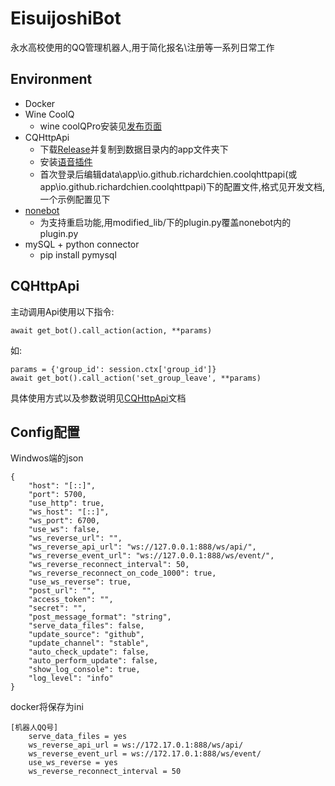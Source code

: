 # EisuijoshiBot

永水高校使用的QQ管理机器人,用于简化报名\注册等一系列日常工作
## Environment
+ Docker
+ Wine CoolQ
    + wine coolQPro安装见[发布页面](https://github.com/CoolQ/docker-wine-coolq)
+ CQHttpApi
    + 下载[Release](https://github.com/richardchien/coolq-http-api/releases)并复制到数据目录内的app文件夹下
    + 安装[语音插件](https://dlcq.cqp.me/cq/cqc_1.0.1.zip)
    + 首次登录后编辑data\app\io.github.richardchien.coolqhttpapi(或app\io.github.richardchien.coolqhttpapi)下的配置文件,格式见开发文档,一个示例配置见下
+ [nonebot](https://github.com/richardchien/nonebot)
    + 为支持重启功能,用modified_lib/下的plugin.py覆盖nonebot内的plugin.py
+ mySQL + python connector
    + pip install pymysql

## CQHttpApi
主动调用Api使用以下指令:
    
    await get_bot().call_action(action, **params)

如:

    params = {'group_id': session.ctx['group_id']}
    await get_bot().call_action('set_group_leave', **params)
具体使用方式以及参数说明见[CQHttpApi](https://cqhttp.cc/docs/)文档

## Config配置
Windwos端的json

    {
        "host": "[::]",
        "port": 5700,
        "use_http": true,
        "ws_host": "[::]",
        "ws_port": 6700,
        "use_ws": false,
        "ws_reverse_url": "",
        "ws_reverse_api_url": "ws://127.0.0.1:888/ws/api/",
        "ws_reverse_event_url": "ws://127.0.0.1:888/ws/event/",
        "ws_reverse_reconnect_interval": 50,
        "ws_reverse_reconnect_on_code_1000": true,
        "use_ws_reverse": true,
        "post_url": "",
        "access_token": "",
        "secret": "",
        "post_message_format": "string",
        "serve_data_files": false,
        "update_source": "github",
        "update_channel": "stable",
        "auto_check_update": false,
        "auto_perform_update": false,
        "show_log_console": true,
        "log_level": "info"
    }
    
docker将保存为ini

    [机器人QQ号]
        serve_data_files = yes
        ws_reverse_api_url = ws://172.17.0.1:888/ws/api/
        ws_reverse_event_url = ws://172.17.0.1:888/ws/event/
        use_ws_reverse = yes
        ws_reverse_reconnect_interval = 50

